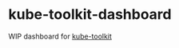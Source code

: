 kube-toolkit-dashboard
======================

WIP dashboard for [kube-toolkit](https://github.com/radu-matei/kube-toolkit)